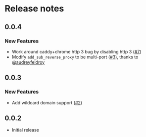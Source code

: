 # Release notes

<!-- do not remove -->

## 0.0.4

### New Features

- Work around caddy+chrome http 3 bug by disabling http 3 ([#7](https://github.com/AnswerDotAI/fastcaddy/issues/7))
- Modify `add_sub_reverse_proxy` to be multi-port ([#3](https://github.com/AnswerDotAI/fastcaddy/pull/3)), thanks to [@audreyfeldroy](https://github.com/audreyfeldroy)


## 0.0.3

### New Features

- Add wildcard domain support ([#2](https://github.com/AnswerDotAI/fastcaddy/issues/2))


## 0.0.2

- Initial release



